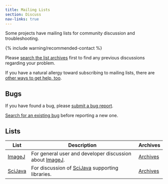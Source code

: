 ```yaml
---
title: Mailing Lists
section: Discuss
nav-links: true
---
```


Some projects have mailing lists for community discussion and troubleshooting.

{% include warning/recommended-contact %}

Please [search the list archives](http://search.imagej.net/) first to find any previous discussions regarding your problem.

If you have a natural allergy toward subscribing to mailing lists, there are [other ways to get help, too](/discuss).

## Bugs

If you have found a bug, please [submit a bug report](/discuss/bugs).

[Search for an existing bug](http://search.imagej.net/) before reporting a new one.

## Lists

| List                                           | Description                                                                 | Archives                                             |
|------------------------------------------------|-----------------------------------------------------------------------------|------------------------------------------------------|
| [ImageJ](https://imagej.nih.gov/ij/list.html)  | For general user and developer discussion about [ImageJ](/software/imagej). | [Archives](http://list.nih.gov/archives/imagej.html) |
| [SciJava](https://groups.google.com/g/scijava) | For discussion of [SciJava](/libs/scijava) supporting libraries.            | [Archives](https://groups.google.com/g/scijava)      |
